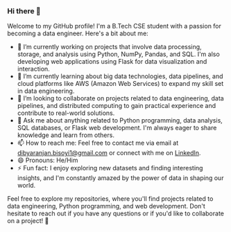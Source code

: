 ### Hi there 👋

Welcome to my GitHub profile! I'm a B.Tech CSE student with a passion for becoming a data engineer. Here's a bit about me:

- 🔭 I’m currently working on projects that involve data processing, storage, and analysis using Python, NumPy, Pandas, and SQL. I'm also developing web applications using Flask for data visualization and interaction.
- 🌱 I’m currently learning about big data technologies, data pipelines, and cloud platforms like AWS (Amazon Web Services) to expand my skill set in data engineering.
- 👯 I’m looking to collaborate on projects related to data engineering, data pipelines, and distributed computing to gain practical experience and contribute to real-world solutions.
- 💬 Ask me about anything related to Python programming, data analysis, SQL databases, or Flask web development. I'm always eager to share knowledge and learn from others.
- 📫 How to reach me: Feel free to contact me via email at [dibyaranjan.bisoyi1@gmail.com](mailto:your.email@example.com) or connect with me on [LinkedIn](www.linkedin.com/in/dibya-ranjan-bisoyi).
- 😄 Pronouns: He/Him
- ⚡ Fun fact: I enjoy exploring new datasets and finding interesting insights, and I'm constantly amazed by the power of data in shaping our world.

Feel free to explore my repositories, where you'll find projects related to data engineering, Python programming, and web development. Don't hesitate to reach out if you have any questions or if you'd like to collaborate on a project! 🚀
